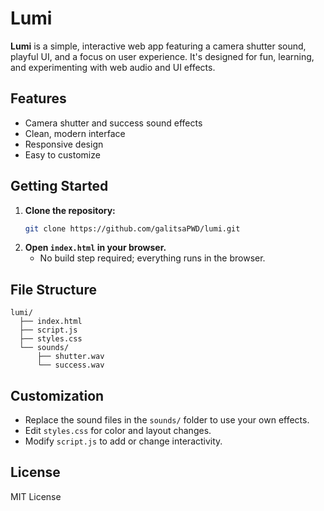 # Lumi

**Lumi** is a simple, interactive web app featuring a camera shutter sound, playful UI, and a focus on user experience. It's designed for fun, learning, and experimenting with web audio and UI effects.

## Features

- Camera shutter and success sound effects
- Clean, modern interface
- Responsive design
- Easy to customize

## Getting Started

1. **Clone the repository:**
   ```sh
   git clone https://github.com/galitsaPWD/lumi.git
   ```
2. **Open `index.html` in your browser.**
   - No build step required; everything runs in the browser.

## File Structure

```
lumi/
  ├── index.html
  ├── script.js
  ├── styles.css
  └── sounds/
      ├── shutter.wav
      └── success.wav
```

## Customization

- Replace the sound files in the `sounds/` folder to use your own effects.
- Edit `styles.css` for color and layout changes.
- Modify `script.js` to add or change interactivity.

## License

MIT License 